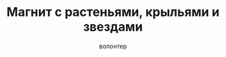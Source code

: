 ---
title: Магнит с растеньями, крыльями и звездами
description: Магнит
author: волонтер
cost: 3000₸
---